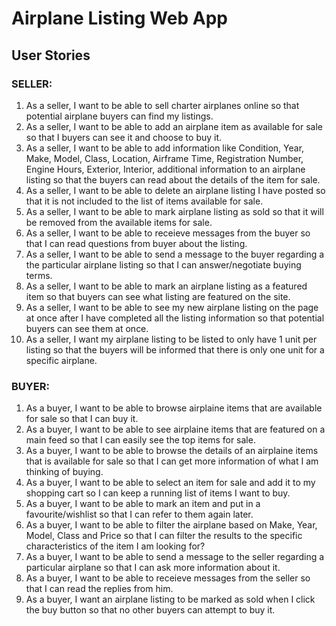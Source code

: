 # Airplane Listing Web App

## User Stories

### SELLER:
1. As a seller, I want to be able to sell charter airplanes online so that potential airplane buyers can find my listings.
2. As a seller, I want to be able to add an airplane item as available for sale so that I buyers can see it and choose to buy it.
3. As a seller, I want to be able to add information like Condition, Year, Make, Model, Class, Location, Airframe Time, Registration Number, Engine Hours, Exterior, Interior, additional information to an airplane listing so that the buyers can read about the details of the item for sale.
4. As a seller, I want to be able to delete an airplane listing I have posted so that it is not included to the list of items available for sale.
5. As a seller, I want to be able to mark airplane listing as sold so that it will be removed from the available items for sale.
6. As a seller, I want to be able to receieve messages from the buyer so that I can read questions from buyer about the listing.
7. As a seller, I want to be able to send a message to the buyer regarding a the particular airplane listing so that I can answer/negotiate buying terms.
8. As a seller, I want to be able to mark an airplane listing as a featured item so that buyers can see what listing are featured on the site.
9. As a seller, I want to be able to see my new airplane listing on the page at once after I have completed all the listing information so that potential buyers can see them at once.
10. As a seller, I want my airplane listing to be listed to only have 1 unit per listing so that the buyers will be informed that there is only one unit for a specific airplane.


### BUYER:
1. As a buyer, I want to be able to browse airplaine items that are available for sale so that I can buy it.
2. As a buyer, I want to be able to see airplaine items that are featured on a main feed so that I can easily see the top items for sale.
3. As a buyer, I want to be able to browse the details of an airplaine items that is available for sale so that I can get more information of what I am thinking of buying.
4. As a buyer, I want to be able to select an item for sale and add it to my shopping cart so I can keep a running list of items I want to buy.
5. As a buyer, I want to be able to mark an item and put in a favourite/wishlist so that I can refer to them again later.
6. As a buyer, I want to be able to filter the airplane based on Make, Year, Model, Class and Price so that I can filter the results to the specific characteristics of the item I am looking for?
7. As a buyer, I want to be able to send a message to the seller regarding a particular airplane so that I can ask more information about it.
8. As a buyer, I want to be able to receieve messages from the seller so that I can read the replies from him.
9. As a buyer, I want an airplane listing to be marked as sold when I click the buy button so that no other buyers can attempt to buy it.
